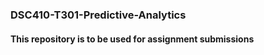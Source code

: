 ### DSC410-T301-Predictive-Analytics

#### This repository is to be used for assignment submissions
